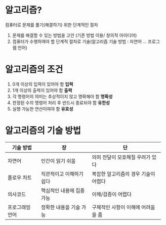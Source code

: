 # 알고리즘?

컴퓨터로 문제를 풀기(해결하기) 위한 단계적인 절차
1. 문제를 해결할 수 있는 방법을 고안 (기존 방법 이용/ 창의적 아이디어)
2. 컴퓨터가 수행하여야 할 단계적 절차로 기술(알고리즘 기술 방법 : 자연어 … 프로그램 언어)
# 알고리즘의 조건
1. 0개 이상의 입력이 있어야 함 **입력**
2. 1개 이상의 출력이 있어야 함 **출력**
3. 각 명령어의 의미는 추상적이지 않고 명확해야 함 **명확성**
4. 한정된 수의 명령어 처리 후 반드시 종료되야 함 **유한성**
5. 실행 가능한 연산이여야 함 **유효성**
# 알고리즘의 기술 방법
| 기술 방법    | 장              | 단                    |
| -------- | -------------- | -------------------- |
| 자연어      | 인간이 읽기 쉬움      | 의미 전달이 모호해질 우려가 있다   |
| 플로우 차트   | 직관적이고 이해하기 쉽다  | 복잡한 알고리즘의 경우 기술이 어렵다 |
| 의사코드     | 핵심적인 내용에 집중 가능 | 이헤/검증이 어렵다           |
| 프로그래밍 언어 | 정확한 내용을 기술 가능  | 구체적인 사항이 이해에 어려움을 줌  |
